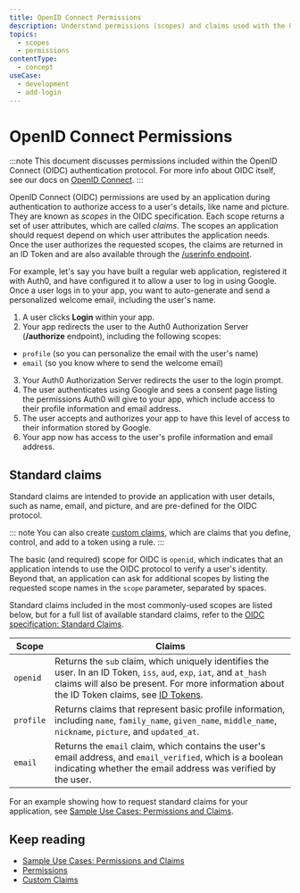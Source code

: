```yaml
---
title: OpenID Connect Permissions
description: Understand permissions (scopes) and claims used with the OpenID Connect (OIDC) protocol.
topics:
  - scopes
  - permissions
contentType:
  - concept
useCase:
  - development
  - add-login
---
```

# OpenID Connect Permissions

:::note 
This document discusses permissions included within the OpenID Connect (OIDC) authentication protocol. For more info about OIDC itself, see our docs on [OpenID Connect](/protocols/oidc).
:::

OpenID Connect (OIDC) permissions are used by an application during authentication to authorize access to a user's details, like name and picture. They are known as _scopes_ in the OIDC specification. Each scope returns a set of user attributes, which are called _claims_. The scopes an application should request depend on which user attributes the application needs. Once the user authorizes the requested scopes, the claims are returned in an ID Token and are also available through the [/userinfo endpoint](/api/authentication#get-user-info).

For example, let's say you have built a regular web application, registered it with Auth0, and have configured it to allow a user to log in using Google. Once a user logs in to your app, you want to auto-generate and send a personalized welcome email, including the user's name.

1. A user clicks **Login** within your app.
2. Your app redirects the user to the Auth0 Authorization Server (**/authorize** endpoint), including the following scopes: 
* `profile` (so you can personalize the email with the user's name)
* `email` (so you know where to send the welcome email)
3. Your Auth0 Authorization Server redirects the user to the login prompt.
4. The user authenticates using Google and sees a consent page listing the permissions Auth0 will give to your app, which include access to their profile information and email address.
5. The user accepts and authorizes your app to have this level of access to their information stored by Google.
6. Your app now has access to the user's profile information and email address.

## Standard claims

Standard claims are intended to provide an application with user details, such as name, email, and picture, and are pre-defined for the OIDC protocol. 

::: note 
You can also create [custom claims](/scopes/current/custom-claims), which are claims that you define, control, and add to a token using a rule. 
:::

The basic (and required) scope for OIDC is `openid`, which indicates that an application intends to use the OIDC protocol to verify a user's identity. Beyond that, an application can ask for additional scopes by listing the requested scope names in the `scope` parameter, separated by spaces. 

Standard claims included in the most commonly-used scopes are listed below, but for a full list of available standard claims, refer to the [OIDC specification: Standard Claims](https://openid.net/specs/openid-connect-core-1_0.html#StandardClaims).


| Scope     | Claims          |
|-----------|-----------------|
| `openid`  | Returns the `sub` claim, which uniquely identifies the user. In an ID Token, `iss`, `aud`, `exp`, `iat`, and `at_hash` claims will also be present. For more information about the ID Token claims, see [ID Tokens](/tokens/id-token#id-token-payload). |
| `profile` | Returns claims that represent basic profile information, including `name`, `family_name`, `given_name`, `middle_name`, `nickname`, `picture`, and `updated_at`. |
| `email`   | Returns the `email` claim, which contains the user's email address, and `email_verified`, which is a boolean indicating whether the email address was verified by the user. |

For an example showing how to request standard claims for your application, see [Sample Use Cases: Permissions and Claims](/scopes/current/sample-use-cases#authenticate-a-user-and-request-standard-claims).

## Keep reading

- [Sample Use Cases: Permissions and Claims](/scopes/current/sample-use-cases)
- [Permissions](/scopes)
- [Custom Claims](/scopes/current/custom-claims)
